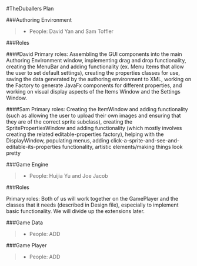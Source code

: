 #TheDuballers Plan 

###Authoring Environment
> - People: David Yan and Sam Toffler

###Roles

####David
Primary roles: Assembling the GUI components into the main Authoring Environment window, implementing drag and drop functionality, creating the MenuBar and adding functionality (ex. Menu Items that allow the user to set default settings), creating the properties classes for use, saving the data generated by the authoring environment to XML, working on the Factory to generate JavaFx components for different properties, and working on visual display aspects of the Items Window and the Settings Window. 

####Sam
Primary roles: Creating the ItemWindow and adding functionality (such as allowing the user to upload their own images and ensuring that they are of the correct sprite subclass), creating the SpritePropertiesWindow and adding functionality (which mostly involves creating the related editable-properties factory), helping with the DisplayWindow, populating menus, adding click-a-sprite-and-see-and-editable-its-properties functionality, artistic elements/making things look pretty

###Game Engine
> - People: Huijia Yu and Joe Jacob

###Roles

Primary roles: Both of us will work together on the GamePlayer and the classes that it needs (described in Design file), especially to implement basic functionality. We will divide up the extensions later.

###Game Data
> - People: ADD


###Game Player
> - People: ADD

